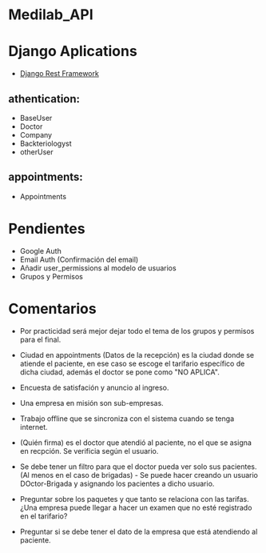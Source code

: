 # Medilab_API
# Django Aplications
* [Django Rest Framework](https://www.django-rest-framework.org/)

## athentication: 
* BaseUser
* Doctor
* Company
* Backteriologyst
* otherUser

## appointments:
* Appointments

# Pendientes
* Google Auth
* Email Auth (Confirmación del email)
* Añadir user_permissions al modelo de usuarios
* Grupos y Permisos


# Comentarios
* Por practicidad será mejor dejar todo el tema de los grupos y permisos para el final.

* Ciudad en appointments (Datos de la recepción) es la ciudad donde se atiende el paciente, en ese caso se escoge el tarifario específico de dicha ciudad, además el doctor se pone como "NO APLICA".

* Encuesta de satisfación y anuncio al ingreso.

* Una empresa en misión son sub-empresas.

* Trabajo offline que se sincroniza con el sistema cuando se tenga internet.

* (Quién firma) es el doctor que atendió al paciente, no el que se asigna en recpción. Se verificia según el usuario.

* Se debe tener un filtro para que el doctor pueda ver solo sus pacientes. (Al menos en el caso de brigadas) - Se puede hacer creando un usuario DOctor-Brigada y asignando los pacientes a dicho usuario.

* Preguntar sobre los paquetes y que tanto se relaciona con las tarifas. ¿Una empresa puede llegar a hacer un examen que no esté registrado en el tarifario?

* Preguntar si se debe tener el dato de la empresa que está atendiendo al paciente.